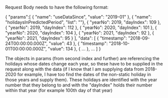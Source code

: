 Request Body needs to have the following format:

{
	"params":[
  { "name": "useDataSince", "value": "2019-01" },
  { "name": "holidaysInPredictedPeriod", "list": ""},
  { "yearNo": 2019, "dayIndex": 109 },
  { "yearNo": 2019, "dayIndex": 112 },
  { "yearNo": 2020, "dayIndex": 101 },
  { "yearNo": 2020, "dayIndex": 104 },
  { "yearNo": 2021, "dayIndex": 92 },
  { "yearNo": 2021, "dayIndex": 95 }
],
	"data": [
  {
    "timestamp": "2018-09-24T00:00:00.000Z",
    "value": 43
  },
  {
    "timestamp": "2018-10-01T00:00:00.000Z",
    "value": 134
  },
  {
  ...
  },
  ...
]
}

The objects in params (from second index and further) are referencing the holidays whose dates change each year, so these have to be supplied in the request along with the data (if I know that I am supplying data from 2018-2020 for example, I have too find the dates of the non-static holiday in those years and supply them). These holidays are identified with the year number that they belong to and with the "dayIndex" holds their number within that year (for example 100th day of that year)

